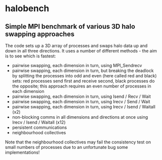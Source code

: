 # halobench

## Simple MPI benchmark of various 3D halo swapping approaches

The code sets up a 3D array of processes and swaps halo data up and
down in all three directions. It uses a number of different methods -
the aim is to see which is fastest:

*    pairwise swapping, each dimension in turn, using MPI_Sendrecv
*    pairwise swapping, each dimension in turn, but breaking the deadlock by splitting the processes into odd and even (here called red and black) sets: red processes send first and receive second, black processes do the opposite; this approach requires an even number of processes in each dimension
*    pairwise swapping, each dimension in turn, using Isend / Recv / Wait
*    pairwise swapping, each dimension in turn, using Irecv / Send / Wait
*    pairwise swapping, each dimension in turn, using Irecv / Isend / Waitall (x2)
*    non-blocking comms in all dimensions and directions at once using Irecv / Isend / Waitall (x12)
*    persistent communications
*    neighbourhood collectives

Note that the neighbourhood collectives may fail the consistency test
on small numbers of processes due to an unfortunate bug some
implementations!